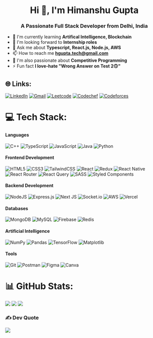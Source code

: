 <h1 align="center">Hi 👋, I'm Himanshu Gupta</h1>
<h3 align="center">A Passionate Full Stack Developer from Delhi, India</h3>

- 🌱 I'm currently learning **Artifical Intelligence, Blockchain**
- 🤝 I'm looking forward to **Internship roles**
- 💬 Ask me about **Typescript, React.js, Node.js, AWS**
- 📫 How to reach me **[hgupta.tech@gmail.com](mailto:hgupta.tech@gmail.com)**
- 👯 I'm also passionate about **Competitive Programming**
- ⚡ Fun fact **I love-hate "Wrong Answer on Test 2🙃"**

## 🌐 Links:

[![LinkedIn](https://img.shields.io/badge/LinkedIn-0077B5?style=for-the-badge&logo=linkedin&logoColor=white)](https://linkedin.com/in/guptafactory) [![Gmail](https://img.shields.io/badge/Gmail-D14836?style=for-the-badge&logo=gmail&logoColor=white)](mailto:guptafactory@gmail.com) [![Leetcode](https://img.shields.io/badge/LeetCode-000000?style=for-the-badge&logo=LeetCode)](https://leetcode.com/guptafactory/) [![Codechef](https://cp-logo.vercel.app/codechef/guptafactory?logo=true)](https://www.codechef.com/users/guptafactory) [![Codeforces](https://badges.joonhyung.xyz/codeforces/guptafactory.svg)](https://codeforces.com/profile/guptafactory)

# 💻 Tech Stack:

<h4>Languages</h4>

![C++](https://img.shields.io/badge/c++-%2300599C.svg?style=for-the-badge&logo=c%2B%2B&logoColor=white) ![TypeScript](https://img.shields.io/badge/typescript-%23007ACC.svg?style=for-the-badge&logo=typescript&logoColor=white) ![JavaScript](https://img.shields.io/badge/javascript-%23323330.svg?style=for-the-badge&logo=javascript&logoColor=%23F7DF1E) ![Java](https://img.shields.io/badge/java-%23ED8B00.svg?style=for-the-badge&logo=openjdk&logoColor=white) ![Python](https://img.shields.io/badge/python-3670A0?style=for-the-badge&logo=python&logoColor=ffdd54)

<h4>Frontend Development</h4>

![HTML5](https://img.shields.io/badge/html5-%23E34F26.svg?style=for-the-badge&logo=html5&logoColor=white) ![CSS3](https://img.shields.io/badge/css3-%231572B6.svg?style=for-the-badge&logo=css3&logoColor=white) ![TailwindCSS](https://img.shields.io/badge/tailwindcss-%2338B2AC.svg?style=for-the-badge&logo=tailwind-css&logoColor=white) ![React](https://img.shields.io/badge/react-%2320232a.svg?style=for-the-badge&logo=react&logoColor=%2361DAFB) ![Redux](https://img.shields.io/badge/redux-%23593d88.svg?style=for-the-badge&logo=redux&logoColor=white) ![React Native](https://img.shields.io/badge/react_native-%2320232a.svg?style=for-the-badge&logo=react&logoColor=%2361DAFB) ![React Router](https://img.shields.io/badge/React_Router-CA4245?style=for-the-badge&logo=react-router&logoColor=white) ![React Query](https://img.shields.io/badge/-React%20Query-FF4154?style=for-the-badge&logo=react%20query&logoColor=white) ![SASS](https://img.shields.io/badge/SASS-hotpink.svg?style=for-the-badge&logo=SASS&logoColor=white) ![Styled Components](https://img.shields.io/badge/styled--components-DB7093?style=for-the-badge&logo=styled-components&logoColor=white)

<h4>Backend Development</h4>

![NodeJS](https://img.shields.io/badge/node.js-6DA55F?style=for-the-badge&logo=node.js&logoColor=white) ![Express.js](https://img.shields.io/badge/express.js-%23404d59.svg?style=for-the-badge&logo=express&logoColor=%2361DAFB) ![Next JS](https://img.shields.io/badge/Next-black?style=for-the-badge&logo=next.js&logoColor=white) ![Socket.io](https://img.shields.io/badge/Socket.io-black?style=for-the-badge&logo=socket.io&badgeColor=010101) ![AWS](https://img.shields.io/badge/AWS-%23FF9900.svg?style=for-the-badge&logo=amazon-aws&logoColor=white) ![Vercel](https://img.shields.io/badge/vercel-%23000000.svg?style=for-the-badge&logo=vercel&logoColor=white)

<h4>Databases</h4>

![MongoDB](https://img.shields.io/badge/MongoDB-%234ea94b.svg?style=for-the-badge&logo=mongodb&logoColor=white) ![MySQL](https://img.shields.io/badge/mysql-4479A1.svg?style=for-the-badge&logo=mysql&logoColor=white) ![Firebase](https://img.shields.io/badge/firebase-a08021?style=for-the-badge&logo=firebase&logoColor=ffcd34) ![Redis](https://img.shields.io/badge/redis-%23DD0031.svg?style=for-the-badge&logo=redis&logoColor=white)

<h4>Artificial Intelligence</h4>

![NumPy](https://img.shields.io/badge/numpy-%23013243.svg?style=for-the-badge&logo=numpy&logoColor=white) ![Pandas](https://img.shields.io/badge/pandas-%23150458.svg?style=for-the-badge&logo=pandas&logoColor=white) ![TensorFlow](https://img.shields.io/badge/TensorFlow-%23FF6F00.svg?style=for-the-badge&logo=TensorFlow&logoColor=white) ![Matplotlib](https://img.shields.io/badge/Matplotlib-%23ffffff.svg?style=for-the-badge&logo=Matplotlib&logoColor=black)

<h4>Tools</h4>

![Git](https://img.shields.io/badge/git-%23F05033.svg?style=for-the-badge&logo=git&logoColor=white) ![Postman](https://img.shields.io/badge/Postman-FF6C37?style=for-the-badge&logo=postman&logoColor=white) ![Figma](https://img.shields.io/badge/figma-%23F24E1E.svg?style=for-the-badge&logo=figma&logoColor=white) ![Canva](https://img.shields.io/badge/Canva-%2300C4CC.svg?style=for-the-badge&logo=Canva&logoColor=white)

# 📊 GitHub Stats:

![](https://github-readme-stats.vercel.app/api?username=guptafactory&theme=dark&hide_border=false&include_all_commits=true&count_private=false)
![](https://github-readme-streak-stats.herokuapp.com/?user=guptafactory&theme=dark&hide_border=false)
![](https://github-readme-stats.vercel.app/api/top-langs/?username=guptafactory&theme=dark&hide_border=false&include_all_commits=true&count_private=false&layout=compact)

### ✍️ Dev Quote

![](https://quotes-github-readme.vercel.app/api?type=horizontal&theme=radical)
